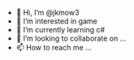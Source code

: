 - 👋 Hi, I’m @jkmow3
- 👀 I’m interested in game
- 🌱 I’m currently learning c#
- 💞️ I’m looking to collaborate on ...
- 📫 How to reach me ...

<!---
jkmow3/jkmow3 is a ✨ special ✨ repository because its `README.md` (this file) appears on your GitHub profile.
You can click the Preview link to take a look at your changes.
--->
